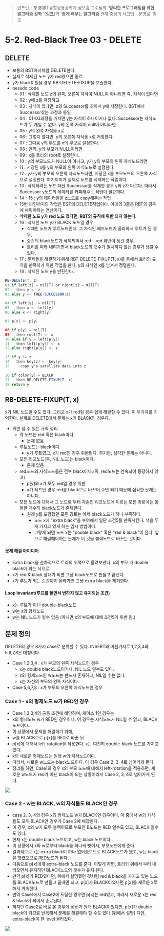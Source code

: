 > 인프런 - 부경대IT융합응용공학과 궘오흠 교수님의 '**영리한 프로그래밍을 위한 알고리즘 강좌** '([링크](https://www.inflearn.com/course/%EC%95%8C%EA%B3%A0%EB%A6%AC%EC%A6%98-%EA%B0%95%EC%A2%8C/))와 '**쉽게 배우는 알고리즘** 관계 중심의 사고법 - 문병로' 참조

# 5-2. Red-Black Tree 03 - DELETE

## DELETE

* 보통의 BST에서처럼 DELETE한다.
* 실제로 삭제된 노드 y가 red였으면 종료
* y가 black이었을 경우 RB-DELETE-FIXUP을 호출한다.
* pesudo code
  * 01 : 삭제할 노드 z의 왼쪽, 오른쪽 자식이 NULL이 아니라면 즉, 자식이 없다면
  * 02 : y에 z를 저장하고
  * 03 : 자식이 있다면, z의 Successor를 찾아서 y에 저장한다. BST에서 Successor찾는 과정과 동일
  * 04 : 01-03과정을 거치면 y는 자식이 하나이거나 없다. Successor는 자식노드가 두 개일 수 없다. y의 왼쪽 자식이 null이 아니라면
  * 05 : y의 왼쪽 자식을 x로
  * 06 : 그렇지 않다면, y의 오른쪽 자식을 x로 저장한다.
  * 07 : 그다음 y의 부모를 x의 부모로 설정한다.
  * 08 : 만약, y의 부모가 NULL이라면
  * 09 : x를 트리의 root로 설정한다.
  * 10 : y의 부모노드가 NULL이 아니고, y가 y의 부모의 왼쪽 자식노드라면
  * 11 : 저장된 x를 y의 부모의 왼쪽 자식노드로 설정한다.
  * 12 : y가 y의 부모의 오른쪽 자식노드라면, 저장된 x를 부모노드의 오른쪽 자식으로 설정한다. 여기까지가 실제로 노드를 삭제하는 작업이다.
  * 13 : 삭제하려는 노드 대신 Successor를 삭제한 경우 y와 z가 다르다. 따라서 Successor y노드의 데이터를 카피해주는 작업이 필요하다.
  * 14 - 15 : y의 데이터들을 z노드로 copy해주는 작업
  * 15번 라인까지의 작업은 BST의 DELETE작업이다. 아래의 3줄은 RBT의 경우에 해줘야하는 연산이다.
  * **삭제한 노드 y가 red 노드 였다면, RBT의 규칙에 위반 되지 않는다.**
  * 16 : 삭제한 노드 y가 BLACK 노드일 경우
    * 삭제한 노드가 루트노드인데, 그 자식인 레드노드가 올라와서 루트가 된 경우,
    * 중간의 black노드가 삭제되억서 red - red 위반이 생긴 경우,
    * 트리를 따라 내려가면서 black노드의 갯수가 일치하지 않는 경우가 생길 수 있다.
  * 17 : 문제들을 해결하기 위해 RBT-DELETE-FIXUP(T, x)를 통해서 트리의 규칙을 만족하기 위한 작업을 한다. y의 자식인 x를 넘겨서 정렬한다.
  * 18 : 삭제된 노드 y를 반환한다.

```java
RB-DELETE(T, z)
01 if left[z] = nil[T] or right[z] = nil[T]
02   then y <- z
03 else y <- TREE-SUCCESSOR(z)
    
04 if left[y] != nil[T]
05   then x <- left[y]
06 else x <- right[y]

07 p[x] <- p[y]

08 if p[y] = nil[T]
09   then root[T] <- x
10 else if y = left[p[y]]
11   then left[p[y]] <- x
12 else right[p[y]] <- x

13 if y != z
14   then key[z] <- key[y]
15     copy y's satellite data into z
    
16 if color[y] = BLACK
17   then RB-DELETE-FIXUP(T, x)
18 return y    
```

## RB-DELETE-FIXUP(T, x)

x가 NIL 노드일 수도 있다. 그리고 x가 red일 경우 쉽게 해결할 수 있다. 이 두가지를 기억한다. 실제로 DELETE에서 문제는 x가 BLACK인 경우다.

* 위반 될 수 있는 규칙 정리
  - 각 노드는 red 혹은 black이다.
    - 문제 없음
  - 루트노드는 black이다.
    - y가 루트였고, x가 red인 경우 위반된다. 하지만, 심각한 문제는 아니다.
  - 모든 리프노드(즉, NIL 노드)는 black이다.
    - 문제 없음
  - red노드의 자식노드들은 전부 black이다.(즉, red노드는 연속되어 등장하지 않고)
    - p[y]와 x가 모두 red일 경우 위반
    - x가 레드인 경우 red를 black으로 바꾸어 주면 되기 때문에 심각한 문제는 아니다.
  - 모든 노드에 대해서 그 노드로 부터 자손인 리프노드에 이르는 모든 경로에는 동일한 개수의 black노드가 존재한다.
    - 원래 y를 포함했던 모든 경로는 이제 black노드가 하나 부족하다.
      - 노드 x에 "extra black"을 부여해서 일단 조건5를 만족시킨다. 색을 두개 가지고 있게 하는 임시 방법이다.
      - 그렇게 되면 노드 x는 "double black" 혹은 "red & black"이 된다. 앞으로 해결해야하는 문제가 이 것을 블랙노드로 바꾸는 것이다.

#### 문제 해결 아이디어

* Extra black을 순차적으로 트리의 위쪽으로 올려보낸다. x의 부모 가 double black이 되는 식으로.
* x가 red & black 상태가 되면 그냥 black노드로 만들고 끝낸다.
* x가 루트가 되는 순간까지 올라가면 그냥 extra black을 제거한다.

#### Loop Invariant(루프를 돌면서 변하지 않고 유지되는 조건)

* x는 루트가 아닌 double-black노드
* w는 x의 형제노드
* w는 NIL 노드가 될수 없음 (아니면 x의 부모에 대해 조건5가 위반 됨.)

## 문제 정의

DELETE의 경우 8가지 case로 분류할 수 있다. INSERT와 마찬가지로 1,2,3,4와 5,6,7,8은 대칭이다.

* Case 1,2,3,4 : x가 부모의 왼쪽 자식노드인 경우
  * x는 double black노드이거나, NIL 노드 일수도 있다.
  * x의 형제노드인 w노드는 반드시 존재하고, NIL일 수는 없다.
  * x는 자신의 부모의 왼쪽 자식이다.
* Case 5,6,7,8 : x가 부모의 오른쪽 자식노드인 경우

### Case 1 - x의 형제노드 w가 RED인 경우

* Case 1,2,3,4의 공통 조건에 해당하며, 케이스 1인 경우는
* x의 형제노드 w가 RED인 경우이다. 이 경우는 자식노드가 NIL일 수 없고, BLACK 노드이다.
* 이 상황에서 문제를 해결하기 위해,
* w를 BLACK으로 p[x]를 RED로 바꾼 뒤
* p[x]에 대해서 left-rotation을 적용한다. x는 여전히 double-black 노드를 가지고 있다.
* x의 새로운 형제노드는 원래 w의 자식노드이다.
* 따라서, 새로운 w노드는 black노드이다. 이 경우 Case 2, 3, 4로 넘어가게 된다.
* 정리를 하면, Case1의 경우 x의 부모 노드에 대해서 left-rotation을 적용하면, 새로운 w노드가 red가 아닌 black이 되는 상황이라서 Case 2, 3, 4로 넘어가게 된다.

![](https://github.com/namjunemy/TIL/blob/master/Algorithm/img/red_black_07.png?raw=true)

  

### Case 2 - w는 BLACK, w의 자식들도 BLACK인 경우

* case 2, 3, 4의 경우 x의 형제노드 w가 BLACK인 경우이다. 이 중에서 w의 자식들도 모두 BLACK인 경우가 Case 2에 해당한다.
* 이 경우, x와 w가 모두 블랙이므로 부모인 B노드는 RED 일수도 있고, BLACK 일수도 있다.
* 현재 x는 double black 노드이고, w는 black 노드이다.
* 이 상황에서 x와 w로부터 black을 하나씩 뺏어서, 부모노드에게 준다.
* 결과적으로 x는 extra black이 하나 없어졌으므로 BLACK노드가 됐고, w는 black을 뺏겼으므로 RED노드가 된다.
* 다음으로 p[x]에게 extra-black 노드를 준다. 이렇게 하면, 트리의 위에서 부터 내려오면서 유지하던 BLACK노드의 갯수가 유지 된다.
* 만약 p[x]가 RED였다면, 위에서 설명했던 것처럼 red & black을 가지고 있는 노드를 BLACK노드로 만들고 끝내면 되고, p[x]가 BLACK이었다면 p[x]를 새로운 x로 해서 계속한다.
* 만약 Case1에서 Case2에 도달한 경우면 p[x]는 red였고, 따라서 새로운 x는 red & black이 되어서 종료된다.
* 하지만 Case2로 바로 온 경우에 p[x]가 원래 BLACK이었다면, p[x]가 double black이 되므로 반복해서 문제를 해결해야 할 수도 있다.(뒤에서 설명) 다만, extra-black이 한 level 올라갔다.

![](https://github.com/namjunemy/TIL/blob/master/Algorithm/img/red_black_08.png?raw=true)

